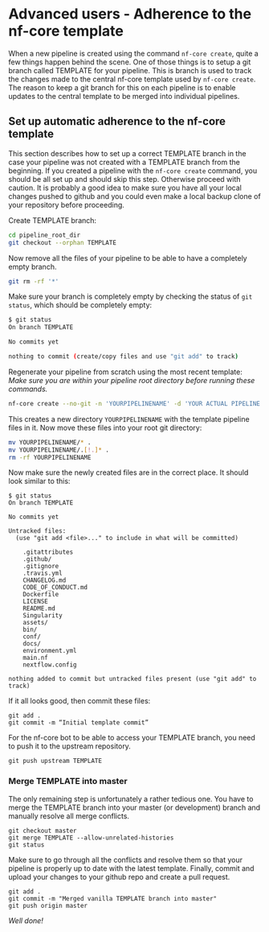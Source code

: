 
# Advanced users - Adherence to the nf-core template
When a new pipeline is created using the command `nf-core create`, quite a few things happen behind the scene.
One of those things is to setup a git branch called TEMPLATE for your pipeline.
This is branch is used to track the changes made to the central nf-core template used by `nf-core create`.
The reason to keep a git branch for this on each pipeline is to enable updates to the central template to be merged into individual pipelines.

## Set up automatic adherence to the nf-core template
This section describes how to set up a correct TEMPLATE branch in the case your pipeline was not created with a TEMPLATE branch from the beginning. If you created a pipeline with the `nf-core create` command, you should be all set up and should skip this step. Otherwise proceed with caution. It is probably a good idea to make sure you have all your local changes pushed to github and you could even make a local backup clone of your repository before proceeding.

Create TEMPLATE branch:
```bash
cd pipeline_root_dir
git checkout --orphan TEMPLATE
```

Now remove all the files of your pipeline to be able to have a completely empty branch.
```bash
git rm -rf '*'
```
Make sure your branch is completely empty by checking the status of `git status`, which should be completely empty:
```bash
$ git status
On branch TEMPLATE

No commits yet

nothing to commit (create/copy files and use "git add" to track)
```

Regenerate your pipeline from scratch using the most recent template:
*Make sure you are within your pipeline root directory before running these commands.*
```bash
nf-core create --no-git -n 'YOURPIPELINENAME' -d 'YOUR ACTUAL PIPELINE DESCRIPTION'
```

This creates a new directory `YOURPIPELINENAME` with the template pipeline files in it.
Now move these files into your root git directory:
```bash
mv YOURPIPELINENAME/* .
mv YOURPIPELINENAME/.[!.]* .
rm -rf YOURPIPELINENAME
```
Now make sure the newly created files are in the correct place. It should look similar to this:
```
$ git status
On branch TEMPLATE

No commits yet

Untracked files:
  (use "git add <file>..." to include in what will be committed)

	.gitattributes
	.github/
	.gitignore
	.travis.yml
	CHANGELOG.md
	CODE_OF_CONDUCT.md
	Dockerfile
	LICENSE
	README.md
	Singularity
	assets/
	bin/
	conf/
	docs/
	environment.yml
	main.nf
	nextflow.config

nothing added to commit but untracked files present (use "git add" to track)
```
If it all looks good, then commit these files:
```
git add .
git commit -m “Initial template commit”
```
For the nf-core bot to be able to access your TEMPLATE branch, you need to push it to the upstream repository.
```
git push upstream TEMPLATE
```

### Merge TEMPLATE into master
The only remaining step is unfortunately a rather tedious one. You have to merge the TEMPLATE branch into your master (or development) branch and manually resolve all merge conflicts.
```
git checkout master
git merge TEMPLATE --allow-unrelated-histories
git status
```
Make sure to go through all the conflicts and resolve them so that your pipeline is properly up to date with the latest template.
Finally, commit and upload your changes to your github repo and create a pull request.
```
git add .
git commit -m "Merged vanilla TEMPLATE branch into master"
git push origin master
```

*Well done!*
